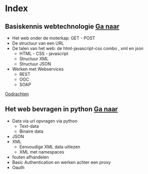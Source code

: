 
Index
======

Basiskennis webtechnologie [Ga naar](http://warrieka.github.io/cursus/#!inleidingHTML.md)
--------
   - Het web onder de moterkap: GET - POST 
   - De structuur van een URL 
   - De talen van het web: de html-javascript-css combo , xml en json
	   - HTML - CSS - javascript  
	   - Structuur XML
	   - Structuur JSON
   - Werken met Webservices
	   - REST
	   - OGC
	   - SOAP

[Opdrachten](http://warrieka.github.io/cursus/#!Opdrachten.md)


Het web bevragen in python  [Ga naar](http://warrieka.github.io/cursus/#!WebservicesPython.md)
----
   - Data via url opvragen via python
	   - Text-data 
	   - Binaire data
   - JSON 
   - XML
	   - Eenvoudige XML data uitlezen
	   - XML met namespaces
   - fouten afhandelen
   - Basic Authentication en werken achter een proxy
   - Oauth

